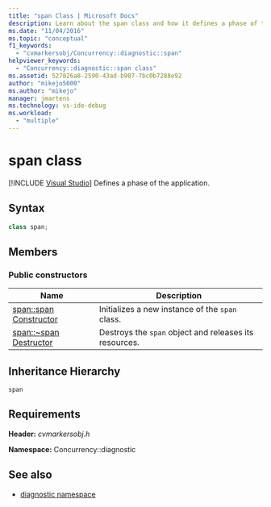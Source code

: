 ```yaml
---
title: "span Class | Microsoft Docs"
description: Learn about the span class and how it defines a phase of the application. Also learn about the span class public constructors and inheritance hierarchy.
ms.date: "11/04/2016"
ms.topic: "conceptual"
f1_keywords:
  - "cvmarkersobj/Concurrency::diagnostic::span"
helpviewer_keywords:
  - "Concurrency::diagnostic::span class"
ms.assetid: 527826a8-2590-43ad-b907-7bc0b7288e92
author: "mikejo5000"
ms.author: "mikejo"
manager: jmartens
ms.technology: vs-ide-debug
ms.workload:
  - "multiple"
---
```

# span class

 [!INCLUDE [Visual Studio](~/includes/applies-to-version/vs-not-mac.md)]
Defines a phase of the application.

## Syntax

```cpp
class span;
```

## Members

### Public constructors

|Name|Description|
|----------|-----------------|
|[span::span Constructor](../profiling/span-span-constructor.md)|Initializes a new instance of the `span` class.|
|[span::~span Destructor](../profiling/span-tilde-span-destructor.md)|Destroys the `span` object and releases its resources.|

## Inheritance Hierarchy
 `span`

## Requirements
 **Header:** *cvmarkersobj.h*

 **Namespace:** Concurrency::diagnostic

## See also
- [diagnostic namespace](../profiling/diagnostic-namespace.md)